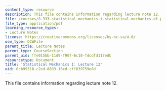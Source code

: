 ```yaml
---
content_type: resource
description: This file contains information regarding lecture note 12.
file: /courses/8-333-statistical-mechanics-i-statistical-mechanics-of-particles-fall-2013/0cb99318c2ed889316cdcff839759e8d_MIT8_333F13_Lec12.pdf
file_type: application/pdf
learning_resource_types:
- Lecture Notes
license: https://creativecommons.org/licenses/by-nc-sa/4.0/
ocw_type: OCWFile
parent_title: Lecture Notes
parent_type: CourseSection
parent_uid: ffe015bb-11d9-f907-6c10-fdcdfd117edb
resourcetype: Document
title: 'Statistical Mechanics I: Lecture 12'
uid: 0cb99318-c2ed-8893-16cd-cff839759e8d
---
```

This file contains information regarding lecture note 12.